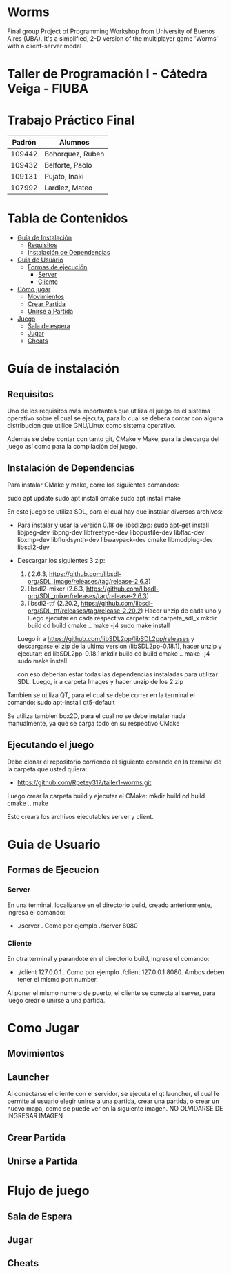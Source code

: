# Worms
Final group Project of Programming Workshop from University of Buenos Aires (UBA). It's a simplified, 2-D version of the multiplayer game 'Worms' with a client-server model

# Taller de Programación I - Cátedra Veiga - FIUBA

# Trabajo Práctico Final

| Padrón | Alumnos                  |
|--------|--------------------------|
| 109442 | Bohorquez, Ruben         | 
| 109432 | Belforte, Paolo          |
| 109131 | Pujato, Inaki            |
| 107992 | Lardiez, Mateo           |


# Tabla de Contenidos

- [Guía de Instalación](#guia-de-instalación)
    - [Requisitos](#requisitos)
    - [Instalación de Dependencias](#instalación-de-dependecias)
- [Guía de Usuario](#guía-de-usuario)
    - [Formas de ejecución](#formas-de-ejecucción)
        - [Server](#server)
        - [Cliente](#cliente)
- [Cómo jugar](#cómo-jugar)
    - [Movimientos](#movimientos)
    - [Crear Partida](#crear-partida)
    - [Unirse a Partida](#unirse-a-partida)
- [Juego](#flujo-de-juego)
    - [Sala de espera](#sala-de-espera)
    - [Jugar](#jugar)
    - [Cheats](#cheats)



# Guía de instalación

## Requisitos

Uno de los requisitos más importantes que utiliza el juego es el sistema operativo sobre el cual se ejecuta, para lo cual se debera contar con alguna distribucion que utilice GNU/Linux como sistema operativo.

Además se debe contar con tanto git, CMake y Make, para la descarga del juego así como para la compilación del juego.

## Instalación de Dependencias

Para instalar CMake y make, corre los siguientes comandos:

sudo apt update
sudo apt install cmake
sudo apt install make


En este juego se utiliza SDL, para el cual hay que instalar diversos archivos:

- Para instalar y usar la versión 0.18 de libsdl2pp:
    sudo apt-get install libjpeg-dev libpng-dev libfreetype-dev libopusfile-dev libflac-dev libxmp-dev libfluidsynth-dev libwavpack-dev cmake libmodplug-dev libsdl2-dev

- Descargar los siguientes 3 zip:
    1) ( 2.6.3, https://github.com/libsdl-org/SDL_image/releases/tag/release-2.6.3)
    2) libsdl2-mixer (2.6.3, https://github.com/libsdl-org/SDL_mixer/releases/tag/release-2.6.3)
    3) libsdl2-ttf (2.20.2, https://github.com/libsdl-org/SDL_ttf/releases/tag/release-2.20.2)
  Hacer unzip de cada uno y luego ejecutar en cada respectiva carpeta:
    cd carpeta_sdl_x
    mkdir build
    cd build
    cmake ..
    make -j4
    sudo make install
  
  Luego ir a https://github.com/libSDL2pp/libSDL2pp/releases y descargarse el zip de la ultima version (libSDL2pp-0.18.1), hacer unzip y ejecutar:
    cd libSDL2pp-0.18.1
    mkdir build
    cd build
    cmake ..
    make -j4
    sudo make install

  con eso deberian estar todas las dependencias instaladas para utilizar SDL. Luego, ir a carpeta Images y hacer unzip de los 2 zip

Tambien se utiliza QT, para el cual se debe correr en la terminal el comando:
    sudo apt-install qt5-default

Se utiliza tambien box2D, para el cual no se debe instalar nada manualmente, ya que se carga todo en su respectivo CMake

## Ejecutando el juego

Debe clonar el repositorio corriendo el siguiente comando en la terminal de la carpeta que usted quiera:

- https://github.com/Rpetey317/taller1-worms.git

Luego crear la carpeta build y ejecutar el CMake:
    mkdir build
    cd build
    cmake ..
    make

Esto creara los archivos ejecutables server y client.

# Guia de Usuario

## Formas de Ejecucion

### Server

En una terminal, localizarse en el directorio build, creado anteriormente, ingresa el comando:

- ./server <port number> . Como por ejemplo ./server 8080

### Cliente

En otra terminal y parandote en el directorio build, ingrese el comando:

- ./client 127.0.0.1 <port number>. Como por ejemplo ./client 127.0.0.1 8080. Ambos deben tener el mismo port number.

Al poner el mismo numero de puerto, el cliente se conecta al server, para luego crear o unirse a una partida.

# Como Jugar

## Movimientos

## Launcher

Al conectarse el cliente con el servidor, se ejecuta el qt launcher, el cual le permite al usuario elegir unirse a una partida, 
crear una partida, o crear un nuevo mapa, como se puede ver en la siguiente imagen. NO OLVIDARSE DE INGRESAR IMAGEN

## Crear Partida

## Unirse a Partida

# Flujo de juego

## Sala de Espera

## Jugar

## Cheats
